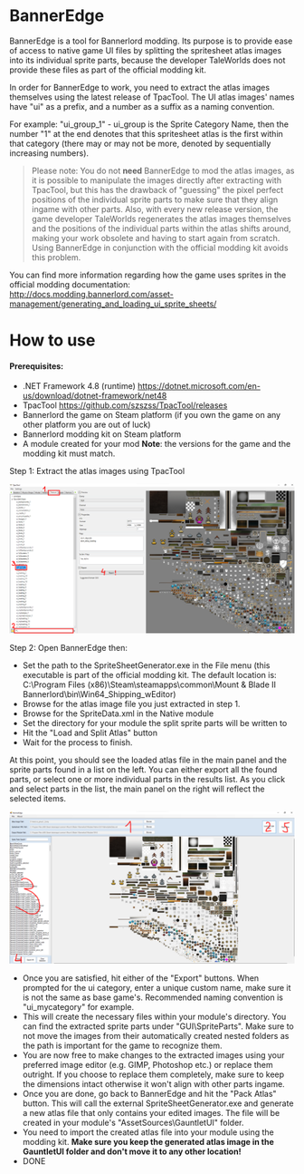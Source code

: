 
# BannerEdge

BannerEdge is a tool for Bannerlord modding. Its purpose is to provide ease of access to native game UI files by splitting the spritesheet atlas images into its individual sprite parts, because the developer TaleWorlds does not provide these files as part of the official modding kit.

In order for BannerEdge to work, you need to extract the atlas images themselves using the latest release of TpacTool. The UI atlas images' names have "ui" as a prefix, and a number as a suffix as a naming convention.

For example: 
"ui_group_1" - ui_group is the Sprite Category Name, then the number "1" at the end denotes that this spritesheet atlas is the first within that category (there may or may not be more, denoted by sequentially increasing numbers).

>Please note: You do not **need** BannerEdge to mod the atlas images, as it is possible to manipulate the images directly after extracting with TpacTool, but this has the drawback of "guessing" the pixel perfect positions of the individual sprite parts to make sure that they align ingame with other parts. Also, with every new release version, the game developer TaleWorlds regenerates the atlas images themselves and the positions of the individual parts within the atlas shifts around, making your work obsolete and having to start again from scratch. Using BannerEdge in conjunction with the official modding kit avoids this problem.

You can find more information regarding how the game uses sprites in the official modding documentation: http://docs.modding.bannerlord.com/asset-management/generating_and_loading_ui_sprite_sheets/ 

# How to use
#### Prerequisites:
* .NET Framework 4.8 (runtime) https://dotnet.microsoft.com/en-us/download/dotnet-framework/net48
* TpacTool https://github.com/szszss/TpacTool/releases
* Bannerlord the game on Steam platform (if you own the game on any other platform you are out of luck)
* Bannerlord modding kit on Steam platform
* A module created for your mod
**Note**: the versions for the game and the modding kit must match.

Step 1:
Extract the atlas images using TpacTool

![Screenshot](tpactool.png)

Step 2:
Open BannerEdge then:
* Set the path to the SpriteSheetGenerator.exe in the File menu (this executable is part of the official modding kit. The default location is: C:\Program Files (x86)\Steam\steamapps\common\Mount & Blade II Bannerlord\bin\Win64_Shipping_wEditor)
* Browse for the atlas image file you just extracted in step 1.
* Browse for the SpriteData.xml in the Native module
* Set the directory for your module the split sprite parts will be written to
* Hit the "Load and Split Atlas" button
* Wait for the process to finish.

At this point, you should see the loaded atlas file in the main panel and the sprite parts found in a list on the left.
You can either export all the found parts, or select one or more individual parts in the results list. As you click and select parts in the list, the main panel on the right will reflect the selected items.

![Screenshot](banneredge.png)

* Once you are satisfied, hit either of the "Export" buttons. When prompted for the ui category, enter a unique custom name, make sure it is not the same as base game's. Recommended naming convention is "ui_mycategory" for example.
* This will create the necessary files within your module's directory. You can find the extracted sprite parts under "GUI\SpriteParts\". Make sure to not move the images from their automatically created nested folders as the path is important for the game to recognize them.
* You are now free to make changes to the extracted images using your preferred image editor (e.g. GIMP, Photoshop etc.) or replace them outright. If you choose to replace them completely, make sure to keep the dimensions intact otherwise it won't align with other parts ingame.
* Once you are done, go back to BannerEdge and hit the "Pack Atlas" button. This will call the external SpriteSheetGenerator.exe and generate a new atlas file that only contains your edited images. The file will be created in your module's "AssetSources\GauntletUI" folder.
* You need to import the created atlas file into your module using the modding kit. **Make sure you keep the generated atlas image in the GauntletUI folder and don't move it to any other location!**
* DONE